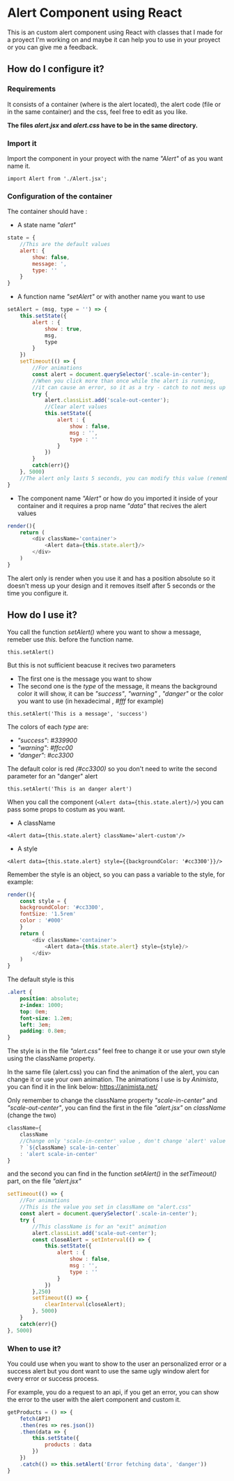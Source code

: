 # Alert Component using React
This is an custom alert component using React with classes that I made for a proyect I'm working on and maybe it can help you to use in your proyect or you can give me a feedback.
## How do I configure it?

### Requirements
It consists of a container (where is the alert located), the alert code (file or in the same container) and the css, feel free to edit as you like.

**The files _alert.jsx_ and _alert.css_ have to be in the same directory.**

### Import it

Import the component in your proyect with the name _"Alert"_ of as you want name it.

`import Alert from './Alert.jsx';`

### Configuration of the container

The container should have :
- A state name _"alert"_ 
```js
state = {
    //This are the default values
    alert: {
        show: false,
        message: ',
        type: ''
    }
}
```
- A function name _"setAlert"_ or with another name you want to use
```js
setAlert = (msg, type = '') => {
    this.setState({
        alert : {
            show : true,
            msg,
            type
        }
    })
    setTimeout(() => {
        //For animations
        const alert = document.querySelector('.scale-in-center');
        //When you click more than once while the alert is running, 
        //it can cause an error, so it as a try - catch to not mess up the page
        try {
            alert.classList.add('scale-out-center');
            //Clear alert values
            this.setState({
                alert : {
                    show : false,
                    msg : '',
                    type : ''
                }
            })
        }
        catch(err){}
    }, 5000)
    //The alert only lasts 5 seconds, you can modify this value (remember that time is in milliseconds)
}
```
- The component name _"Alert"_ or how do you imported it inside of your container and it requires a prop name _"data"_ that recives the alert values
```js
render(){
    return (
        <div className='container'>
            <Alert data={this.state.alert}/>
        </div>
    )
}
```

The alert only is render when you use it and has a position absolute so it doesn't mess up your design and it removes itself after 5 seconds or the time you configure it.

## How do I use it?

You call the function _setAlert()_ where you want to show a message, remeber use _this._ before the function name.

`this.setAlert()`

But this is not sufficient beacuse it recives two parameters
- The first one is the message you want to show
- The second one is the _type_ of the message, it means the background color it will show, it can be _"success"_, _"warning"_ , _"danger"_ or the color you want to use (in hexadecimal , _#fff_ for example)

`this.setAlert('This is a message', 'success')`

The colors of each _type_ are:
- _"success"_: _#339900_
- _"warning"_: _#ffcc00_
- _"danger"_: _#cc3300_

The default color is red _(#cc3300)_ so you don't need to write the second parameter for an "danger" alert

`this.setAlert('This is an danger alert')`

When you call the component (`<Alert data={this.state.alert}/>`) you can pass some props to costum as you want.

- A className 

`<Alert data={this.state.alert} className='alert-custom'/>`

- A style

`<Alert data={this.state.alert} style={{backgroundColor: '#cc3300'}}/>`

Remember the style is an object, so you can pass a variable to the style, for example:

```js
render(){
    const style = {
    backgroundColor: '#cc3300',
    fontSize: '1.5rem'
    color : '#000'
    }
    return (
        <div className='container'>
            <Alert data={this.state.alert} style={style}/>
        </div>
    )
}
```

The default style is this

```css
.alert {
    position: absolute;
    z-index: 1000;
    top: 0em;
    font-size: 1.2em;
    left: 3em;
    padding: 0.8em;
}
```

The style is in the file _"alert.css"_ feel free to change it or use your own style using the className property.

In the same file (alert.css) you can find the animation of the alert, you can change it or use your own animation. The animations I use is by _Animista_, you can find it in the link below:
https://animista.net/

Only remember to change the className property _"scale-in-center"_ and _"scale-out-center"_, you can find the first in the file _"alert.jsx"_ on _className_ (change the two)
```js
className={ 
    className 
    //Change only 'scale-in-center' value , don't change 'alert' value
    ? `${className} scale-in-center` 
    : 'alert scale-in-center'
} 
```
and the second you can find in the function _setAlert()_ in the _setTimeout()_ part, on the file _"alert.jsx"_
```js
setTimeout(() => {
    //For animations
    //This is the value you set in className on "alert.css"
    const alert = document.querySelector('.scale-in-center');
    try {
        //This className is for an "exit" animation
        alert.classList.add('scale-out-center');
        const closeAlert = setInterval(() => {
            this.setState({
                alert : {
                    show : false,
                    msg : '',
                    type : ''
                }
            })
        },250)
        setTimeout(() => {
            clearInterval(closeAlert);
        }, 5000)
    }
    catch(err){}
}, 5000)
```

### When to use it?

You could use when you want to show to the user an personalized error or a success alert but you dont want to use the same ugly window alert for every error or success process.

For example, you do a request to an api, if you get an error, you can show the error to the user with the alert component and custom it.

```js
getProducts = () => {
    fetch(API)
    .then(res => res.json())
    .then(data => {
        this.setState({
            products : data
        })
    })
    .catch(() => this.setAlert('Error fetching data', 'danger'))
}
```